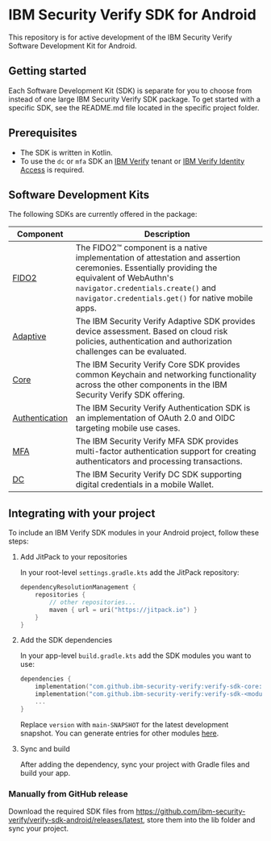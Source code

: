 # IBM Security Verify SDK for Android

This repository is for active development of the IBM Security Verify Software Development Kit for Android.

## Getting started

Each Software Development Kit (SDK) is separate for you to choose from instead of one large IBM Security Verify SDK package. To get started with a specific SDK, see the README.md file located in the specific project folder.

## Prerequisites

* The SDK is written in Kotlin.
* To use the `dc` or `mfa` SDK an [IBM Verify](https://www.ibm.com/products/verify-for-consumer-iam) tenant or [IBM Verify Identity Access](https://www.ibm.com/au-en/products/verify-access) is required.

## Software Development Kits

The following SDKs are currently offered in the package:

| Component | Description |
| ----------- | ----------- |
| [FIDO2](sdk/fido2) | The FIDO2™ component is a native implementation of attestation and assertion ceremonies.  Essentially providing the equivalent of WebAuthn's `navigator.credentials.create()` and `navigator.credentials.get()` for native mobile apps.|
| [Adaptive](sdk/adaptive) | The IBM Security Verify Adaptive SDK provides device assessment. Based on cloud risk policies, authentication and authorization challenges can be evaluated.|
| [Core](sdk/core) | The IBM Security Verify Core SDK provides common Keychain and networking functionality across the other components in the IBM Security Verify SDK offering.|
| [Authentication](sdk/authentication) | The IBM Security Verify Authentication SDK is an implementation of OAuth 2.0 and OIDC targeting mobile use cases.|
| [MFA](sdk/mfa) | The IBM Security Verify MFA SDK provides multi-factor authentication support for creating authenticators and processing transactions.|
| [DC](sdk/dc) | The IBM Security Verify DC SDK supporting digital credentials in a mobile Wallet.|

## Integrating with your project

To include an IBM Verify SDK modules in your Android project, follow these steps:

1. Add JitPack to your repositories

   In your root-level `settings.gradle.kts` add the JitPack repository:

    ```kotlin
    dependencyResolutionManagement {
        repositories {
            // other repositories...
            maven { url = uri("https://jitpack.io") }
        }
    }
    ```

2. Add the SDK dependencies

   In your app-level `build.gradle.kts` add the SDK modules you want to use:

    ```kotlin
    dependencies {
        implementation("com.github.ibm-security-verify:verify-sdk-core:3.0.0")
        implementation("com.github.ibm-security-verify:verify-sdk-<module>:<version>")
        ...
    }
    ```

   Replace `version` with `main-SNAPSHOT` for the latest development snapshot. You can generate entries for other modules [here](https://jitpack.io/#ibm-security-verify/verify-sdk-android/).

3. Sync and build

   After adding the dependency, sync your project with Gradle files and build your app.

### Manually from GitHub release

Download the required SDK files from https://github.com/ibm-security-verify/verify-sdk-android/releases/latest,  store them into the lib folder and sync your project.